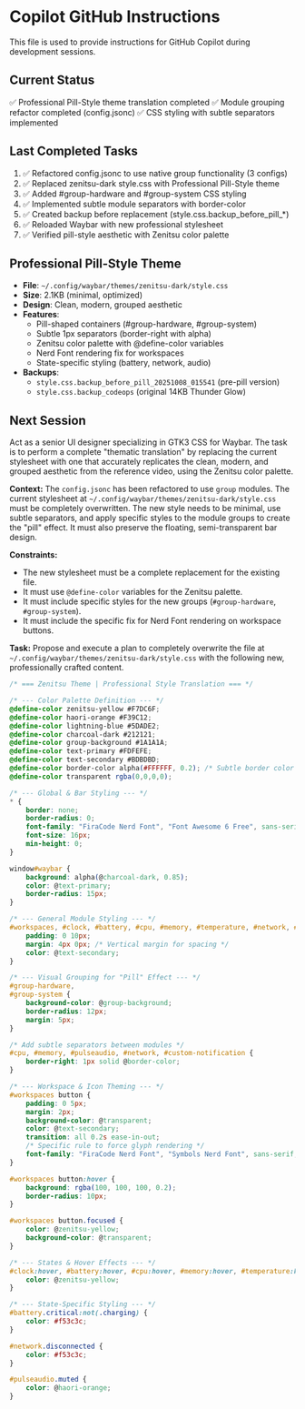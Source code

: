 # Copilot GitHub Instructions

This file is used to provide instructions for GitHub Copilot during development sessions.

## Current Status
✅ Professional Pill-Style theme translation completed
✅ Module grouping refactor completed (config.jsonc)
✅ CSS styling with subtle separators implemented

## Last Completed Tasks
1. ✅ Refactored config.jsonc to use native group functionality (3 configs)
2. ✅ Replaced zenitsu-dark style.css with Professional Pill-Style theme
3. ✅ Added #group-hardware and #group-system CSS styling
4. ✅ Implemented subtle module separators with border-color
5. ✅ Created backup before replacement (style.css.backup_before_pill_*)
6. ✅ Reloaded Waybar with new professional stylesheet
7. ✅ Verified pill-style aesthetic with Zenitsu color palette

## Professional Pill-Style Theme
- **File**: `~/.config/waybar/themes/zenitsu-dark/style.css`
- **Size**: 2.1KB (minimal, optimized)
- **Design**: Clean, modern, grouped aesthetic
- **Features**: 
  - Pill-shaped containers (#group-hardware, #group-system)
  - Subtle 1px separators (border-right with alpha)
  - Zenitsu color palette with @define-color variables
  - Nerd Font rendering fix for workspaces
  - State-specific styling (battery, network, audio)
- **Backups**: 
  - `style.css.backup_before_pill_20251008_015541` (pre-pill version)
  - `style.css.backup_codeops` (original 14KB Thunder Glow)

## Next Session

Act as a senior UI designer specializing in GTK3 CSS for Waybar. The task is to perform a complete "thematic translation" by replacing the current stylesheet with one that accurately replicates the clean, modern, and grouped aesthetic from the reference video, using the Zenitsu color palette.

**Context:**
The `config.jsonc` has been refactored to use `group` modules. The current stylesheet at `~/.config/waybar/themes/zenitsu-dark/style.css` must be completely overwritten. The new style needs to be minimal, use subtle separators, and apply specific styles to the module groups to create the "pill" effect. It must also preserve the floating, semi-transparent bar design.

**Constraints:**
- The new stylesheet must be a complete replacement for the existing file.
- It must use `@define-color` variables for the Zenitsu palette.
- It must include specific styles for the new groups (`#group-hardware`, `#group-system`).
- It must include the specific fix for Nerd Font rendering on workspace buttons.

**Task:**
Propose and execute a plan to completely overwrite the file at `~/.config/waybar/themes/zenitsu-dark/style.css` with the following new, professionally crafted content.

```css
/* === Zenitsu Theme | Professional Style Translation === */

/* --- Color Palette Definition --- */
@define-color zenitsu-yellow #F7DC6F;
@define-color haori-orange #F39C12;
@define-color lightning-blue #5DADE2;
@define-color charcoal-dark #212121;
@define-color group-background #1A1A1A;
@define-color text-primary #FDFEFE;
@define-color text-secondary #BDBDBD;
@define-color border-color alpha(#FFFFFF, 0.2); /* Subtle border color */
@define-color transparent rgba(0,0,0,0);

/* --- Global & Bar Styling --- */
* {
    border: none;
    border-radius: 0;
    font-family: "FiraCode Nerd Font", "Font Awesome 6 Free", sans-serif;
    font-size: 16px;
    min-height: 0;
}

window#waybar {
    background: alpha(@charcoal-dark, 0.85);
    color: @text-primary;
    border-radius: 15px;
}

/* --- General Module Styling --- */
#workspaces, #clock, #battery, #cpu, #memory, #temperature, #network, #pulseaudio, #tray, #custom-notification {
    padding: 0 10px;
    margin: 4px 0px; /* Vertical margin for spacing */
    color: @text-secondary;
}

/* --- Visual Grouping for "Pill" Effect --- */
#group-hardware,
#group-system {
    background-color: @group-background;
    border-radius: 12px;
    margin: 5px;
}

/* Add subtle separators between modules */
#cpu, #memory, #pulseaudio, #network, #custom-notification {
    border-right: 1px solid @border-color;
}

/* --- Workspace & Icon Theming --- */
#workspaces button {
    padding: 0 5px;
    margin: 2px;
    background-color: @transparent;
    color: @text-secondary;
    transition: all 0.2s ease-in-out;
    /* Specific rule to force glyph rendering */
    font-family: "FiraCode Nerd Font", "Symbols Nerd Font", sans-serif;
}

#workspaces button:hover {
    background: rgba(100, 100, 100, 0.2);
    border-radius: 10px;
}

#workspaces button.focused {
    color: @zenitsu-yellow;
    background-color: @transparent;
}

/* --- States & Hover Effects --- */
#clock:hover, #battery:hover, #cpu:hover, #memory:hover, #temperature:hover, #network:hover, #pulseaudio:hover, #custom-notification:hover {
    color: @zenitsu-yellow;
}

/* --- State-Specific Styling --- */
#battery.critical:not(.charging) {
    color: #f53c3c;
}

#network.disconnected {
    color: #f53c3c;
}

#pulseaudio.muted {
    color: @haori-orange;
}
```
